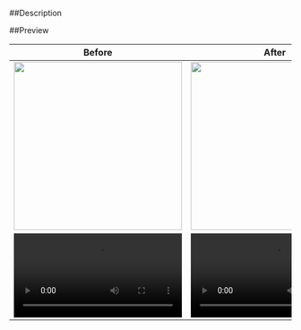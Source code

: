 ##Description



##Preview

| Before | After |
|--------|--------|
| <img width='300' src='' /> | <img width='300' src='' /> |
| <video width='300' src='' /> | <video width='300' src='' /> |
